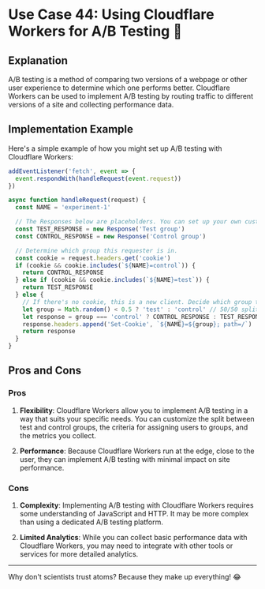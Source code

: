 # Use Case 44: Using Cloudflare Workers for A/B Testing 🧪

## Explanation

A/B testing is a method of comparing two versions of a webpage or other user experience to determine which one performs better. Cloudflare Workers can be used to implement A/B testing by routing traffic to different versions of a site and collecting performance data.

## Implementation Example

Here's a simple example of how you might set up A/B testing with Cloudflare Workers:

```javascript
addEventListener('fetch', event => {
  event.respondWith(handleRequest(event.request))
})

async function handleRequest(request) {
  const NAME = 'experiment-1'

  // The Responses below are placeholders. You can set up your own custom logic to determine what should be in the Response objects
  const TEST_RESPONSE = new Response('Test group') 
  const CONTROL_RESPONSE = new Response('Control group')

  // Determine which group this requester is in.
  const cookie = request.headers.get('cookie')
  if (cookie && cookie.includes(`${NAME}=control`)) {
    return CONTROL_RESPONSE
  } else if (cookie && cookie.includes(`${NAME}=test`)) {
    return TEST_RESPONSE
  } else {
    // If there's no cookie, this is a new client. Decide which group they should be in.
    let group = Math.random() < 0.5 ? 'test' : 'control' // 50/50 split
    let response = group === 'control' ? CONTROL_RESPONSE : TEST_RESPONSE
    response.headers.append('Set-Cookie', `${NAME}=${group}; path=/`)
    return response
  }
}
```

## Pros and Cons

### Pros

1. **Flexibility**: Cloudflare Workers allow you to implement A/B testing in a way that suits your specific needs. You can customize the split between test and control groups, the criteria for assigning users to groups, and the metrics you collect.

2. **Performance**: Because Cloudflare Workers run at the edge, close to the user, they can implement A/B testing with minimal impact on site performance.

### Cons

1. **Complexity**: Implementing A/B testing with Cloudflare Workers requires some understanding of JavaScript and HTTP. It may be more complex than using a dedicated A/B testing platform.

2. **Limited Analytics**: While you can collect basic performance data with Cloudflare Workers, you may need to integrate with other tools or services for more detailed analytics.

---

Why don't scientists trust atoms? Because they make up everything! 😂